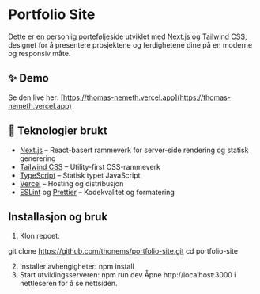 # Portfolio Site

Dette er en personlig porteføljeside utviklet med [Next.js](https://nextjs.org/) og [Tailwind CSS](https://tailwindcss.com/), designet for å presentere prosjektene og ferdighetene dine på en moderne og responsiv måte.

## ✨ Demo

Se den live her: [https://thomas-nemeth.vercel.app](https://thomas-nemeth.vercel.app)

## 🚀 Teknologier brukt

- [Next.js](https://nextjs.org/) – React-basert rammeverk for server-side rendering og statisk generering
- [Tailwind CSS](https://tailwindcss.com/) – Utility-first CSS-rammeverk
- [TypeScript](https://www.typescriptlang.org/) – Statisk typet JavaScript
- [Vercel](https://vercel.com/) – Hosting og distribusjon
- [ESLint](https://eslint.org/) og [Prettier](https://prettier.io/) – Kodekvalitet og formatering


## Installasjon og bruk

1. Klon repoet:

git clone https://github.com/thonems/portfolio-site.git
cd portfolio-site

2. Installer avhengigheter:
npm install
3. Start utviklingsserveren:
npm run dev
Åpne http://localhost:3000 i nettleseren for å se nettsiden.

